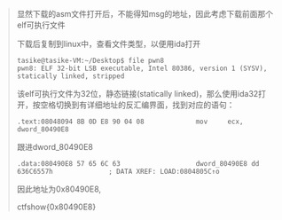 > 显然下载的asm文件打开后，不能得知msg的地址，因此考虑下载前面那个elf可执行文件
>
> 下载后复制到linux中，查看文件类型，以便用ida打开
>
> ```
> tasike@tasike-VM:~/Desktop$ file pwn8
> pwn8: ELF 32-bit LSB executable, Intel 80386, version 1 (SYSV), statically linked, stripped
> ```
>
> 该elf可执行文件为32位，静态链接(statically linked)，那么使用ida32打开，按空格切换到有详细地址的反汇编界面，找到对应的语句：
>
> ```assembly
> .text:08048094 8B 0D E8 90 04 08             mov     ecx, dword_80490E8
> ```
>
> 跟进dword_80490E8
>
> ```assembly
> .data:080490E8 57 65 6C 63                   dword_80490E8 dd 636C6557h              ; DATA XREF: LOAD:0804805C↑o
> ```
>
> 因此地址为0x80490E8,
>
> ctfshow{0x80490E8}


